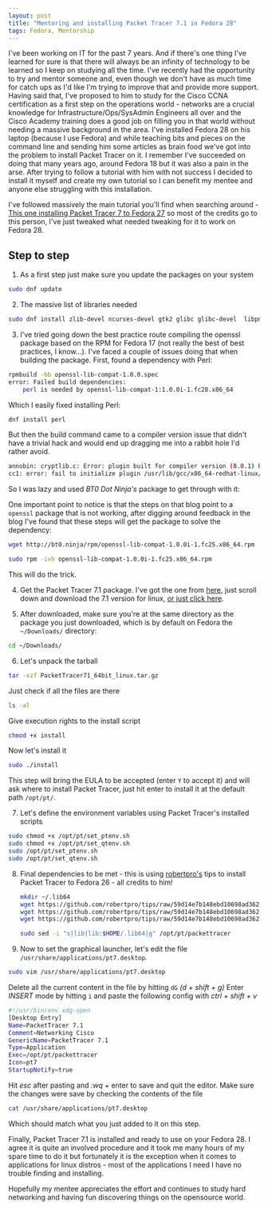 ```yaml
---
layout: post
title: "Mentoring and installing Packet Tracer 7.1 in Fedora 28"
tags: Fedora, Mentorship
---
```


I've been working on IT for the past 7 years. And if there's one thing I've learned for sure is that there will always be an infinity of technology to be learned so I keep on studying all the time. I've recently had the opportunity to try and mentor someone and, even though we don't have as much time for catch ups as I'd like I'm trying to improve that and provide more support. Having said that, I've proposed to him to study for the Cisco CCNA certification as a first step on the operations world - networks are a crucial knowledge for Infrastructure/Ops/SysAdmin Engineers all over and the Cisco Academy training does a good job on filling you in that world without needing a massive background in the area.
I've installed Fedora 28 on his laptop (because I use Fedora) and while teaching bits and pieces on the command line and sending him some articles as brain food we've got into the problem to install Packet Tracer on it. I remember I've succeeded on doing that many years ago, around Fedora 18 but it was also a pain in the arse.
After trying to follow a tutorial with him with not success I decided to install it myself and create my own tutorial so I can benefit my mentee and anyone else struggling with this installation.


I've followed massively the main tutorial you'll find when searching around - [This one installing Packet Tracer 7 to Fedora 27](http://www.bt0.ninja/cisco-packettracer-7-1-on-fedora-27/) so most of the credits go to this person, I've just tweaked what needed tweaking for it to work on Fedora 28.

Step to step
-------

1. As a first step just make sure you update the packages on your system
```bash
sudo dnf update
```

2. The massive list of libraries needed
```bash
sudo dnf install zlib-devel ncurses-devel gtk2 glibc glibc-devel  libpng12 libstdc++ libX11-devel libXrender libXrandr libusb  libXtst nss qt qtwebkit qt5-qtmultimedia qt5-qtwebkit
```

3. I've tried going down the best practice route compiling the openssl package based on the RPM for Fedora 17 (not really the best of best practices, I know...). I've faced a couple of issues doing that when building the package. First, found a dependency with Perl:
```bash
rpmbuild -bb openssl-lib-compat-1.0.0.spec
error: Failed build dependencies:
	perl is needed by openssl-lib-compat-1:1.0.0i-1.fc28.x86_64
```
  Which I easily fixed installing Perl:
  ```bash
  dnf install perl
  ```
  But then the build command came to a compiler version issue that didn't have a trivial hack and would end up dragging me into a rabbit hole I'd rather avoid.
  ```bash
  annobin: cryptlib.c: Error: plugin built for compiler version (8.0.1) but run with compiler version (8.1.1)
  cc1: error: fail to initialize plugin /usr/lib/gcc/x86_64-redhat-linux/8/plugin/annobin.so
  ```

  So I was lazy and used _BT0 Dot Ninja's_ package to get through with it:

  One important point to notice is that the steps on that blog point to a `openssl` package that is not working, after digging around feedback in the blog I've found that these steps will get the package to solve the dependency:
  ```bash
  wget http://bt0.ninja/rpm/openssl-lib-compat-1.0.0i-1.fc25.x86_64.rpm

  sudo rpm -ivh openssl-lib-compat-1.0.0i-1.fc25.x86_64.rpm
  ```
  This will do the trick.

4. Get the Packet Tracer 7.1 package. I've got the one from [here](https://www.itechtics.com/download-cisco-packet-tracer-7-1-free-direct-download-links/), just scroll down and download the 7.1 version for linux, [or just click here](https://www.itechtics.com/?dl_id=24).

5. After downloaded, make sure you're at the same directory as the package you just downloaded, which is by default on Fedora the `~/Downloads/` directory:
```bash
cd ~/Downloads/
```

6. Let's unpack the tarball
```bash
tar -xzf PacketTracer71_64bit_linux.tar.gz
```
Just check if all the files are there
```bash
ls -al
```
Give execution rights to the install script
```bash
chmod +x install
```
Now let's install it
```bash
sudo ./install
```
This step will bring the EULA to be accepted (enter `Y` to accept it) and will ask where to install Packet Tracer, just hit enter to install it at the default path `/opt/pt/`.

7. Let's define the environment variables using Packet Tracer's installed scripts
```bash
sudo chmod +x /opt/pt/set_ptenv.sh
sudo chmod +x /opt/pt/set_qtenv.sh
sudo /opt/pt/set_ptenv.sh
sudo /opt/pt/set_qtenv.sh
```
8. Final dependencies to be met - this is using [robertpro's](https://github.com/robertpro/) tips to install Packet Tracer to Fedora 26 - all credits to him!
    ```bash
    mkdir ~/.lib64
    wget https://github.com/robertpro/tips/raw/59d14e7b148ebd10698ad3621b4c8a0bad38844b/packet_tracer_fedora26/libicudata.so.52 -O ~/.lib64/libicudata.so.52
    wget https://github.com/robertpro/tips/raw/59d14e7b148ebd10698ad3621b4c8a0bad38844b/packet_tracer_fedora26/libicui18n.so.52 -O ~/.lib64/libicui18n.so.52
    wget https://github.com/robertpro/tips/raw/59d14e7b148ebd10698ad3621b4c8a0bad38844b/packet_tracer_fedora26/libicuuc.so.52 -O ~/.lib64/libicuuc.so.52

    sudo sed -i "s|lib|lib:$HOME/.lib64|g" /opt/pt/packettracer
    ```

9. Now to set the graphical launcher, let's edit the file `/usr/share/applications/pt7.desktop`.
```bash
sudo vim /usr/share/applications/pt7.desktop
```
Delete all the current content in the file by hitting `dG` _(d + shift + g)_
Enter _INSERT_ mode by hitting `i` and paste the following config with _ctrl + shift + v_
```bash
#!/usr/bin/env xdg-open
[Desktop Entry]
Name=PacketTracer 7.1
Comment=Networking Cisco
GenericName=PacketTracer 7.1
Type=Application
Exec=/opt/pt/packettracer
Icon=pt7
StartupNotify=true
```
Hit _esc_ after pasting and _:wq_ + enter to save and quit the editor.
Make sure the changes were save by checking the contents of the file
```bash
cat /usr/share/applications/pt7.desktop
```
Which should match what you just added to it on this step.

Finally, Packet Tracer 7.1 is installed and ready to use on your Fedora 28. I agree it is quite an involved procedure and it took me many hours of my spare time to do it but fortunately it is the exception when it comes to applications for linux distros - most of the applications I need I have no trouble finding and installing.

Hopefully my mentee appreciates the effort and continues to study hard networking and having fun discovering things on the opensource world.
